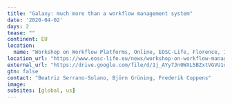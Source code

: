 ```yaml
---
title: "Galaxy: much more than a workflow management system"
date: '2020-04-02'
days: 2
tease: ""
continent: EU
location:
  name: "Workshop on Workflow Platforms, Online, EOSC-Life, Florence, Italy"
location_url: "https://www.eosc-life.eu/news/workshop-on-workflow-management-systems/"
external_url: "https://drive.google.com/file/d/1j_AYy7Jn0WXL5BZxtVGVU1qMGVHxf954/preview"
gtn: false
contact: "Beatriz Serrano-Solano, Björn Grüning, Frederik Coppens"
image: 
subsites: [global, us]
---
```

